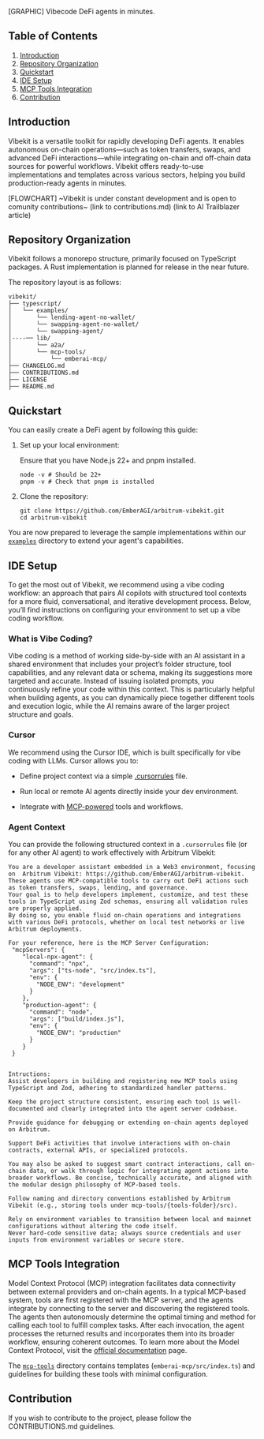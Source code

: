 [GRAPHIC]
Vibecode DeFi agents in minutes.

## Table of Contents

1.  [Introduction](#introduction)
2.  [Repository Organization](#repository-organization)
3.  [Quickstart](#quickstart)
4.  [IDE Setup](#ide-setup)
5.  [MCP Tools Integration](#mcp-tools-integration)
6.  [Contribution](#contribution)

## Introduction

Vibekit is a versatile toolkit for rapidly developing DeFi agents. It enables autonomous on-chain operations—such as token transfers, swaps, and advanced DeFi interactions—while integrating on-chain and off-chain data sources for powerful workflows. Vibekit offers ready-to-use implementations and templates across various sectors, helping you build production-ready agents in minutes.

[FLOWCHART]
~Vibekit is under constant development and is open to comunity contributions~ (link to contributions.md) (link to AI Trailblazer article)

## Repository Organization

Vibekit follows a monorepo structure, primarily focused on TypeScript packages. A Rust implementation is planned for release in the near future.

The repository layout is as follows:

```
vibekit/
├── typescript/
│   └── examples/
│       └── lending-agent-no-wallet/
│       └── swapping-agent-no-wallet/
│       └── swapping-agent/
│----── lib/
│       └── a2a/
│       └── mcp-tools/
│           └── emberai-mcp/
├── CHANGELOG.md
├── CONTRIBUTIONS.md
├── LICENSE
├── README.md
```

## Quickstart

You can easily create a DeFi agent by following this guide:

1. Set up your local environment:

   Ensure that you have Node.js 22+ and pnpm installed.

   ```
   node -v # Should be 22+
   pnpm -v # Check that pnpm is installed
   ```

2. Clone the repository:
   ```
   git clone https://github.com/EmberAGI/arbitrum-vibekit.git
   cd arbitrum-vibekit
   ```

You are now prepared to leverage the sample implementations within our [`examples`](https://github.com/EmberAGI/arbitrum-vibekit/tree/main/typescript/examples) directory to extend your agent's capabilities.

## IDE Setup

To get the most out of Vibekit, we recommend using a vibe coding workflow: an approach that pairs AI copilots with structured tool contexts for a more fluid, conversational, and iterative development process. Below, you’ll find instructions on configuring your environment to set up a vibe coding workflow.

### What is Vibe Coding?

Vibe coding is a method of working side-by-side with an AI assistant in a shared environment that includes your project’s folder structure, tool capabilities, and any relevant data or schema, making its suggestions more targeted and accurate. Instead of issuing isolated prompts, you continuously refine your code within this context. This is particularly helpful when building agents, as you can dynamically piece together different tools and execution logic, while the AI remains aware of the larger project structure and goals.

### Cursor

We recommend using the Cursor IDE, which is built specifically for vibe coding with LLMs. Cursor allows you to:

- Define project context via a simple [.cursorrules](https://docs.cursor.com/context/rules-for-ai) file.

- Run local or remote AI agents directly inside your dev environment.

- Integrate with [MCP-powered](https://docs.cursor.com/context/model-context-protocol) tools and workflows.

### Agent Context

You can provide the following structured context in a `.cursorrules` file (or for any other AI agent) to work effectively with Arbitrum Vibekit:

```
You are a developer assistant embedded in a Web3 environment, focusing on  Arbitrum Vibekit: https://github.com/EmberAGI/arbitrum-vibekit.
These agents use MCP-compatible tools to carry out DeFi actions such as token transfers, swaps, lending, and governance.
Your goal is to help developers implement, customize, and test these tools in TypeScript using Zod schemas, ensuring all validation rules are properly applied.
By doing so, you enable fluid on-chain operations and integrations with various DeFi protocols, whether on local test networks or live Arbitrum deployments.

For your reference, here is the MCP Server Configuration:
 "mcpServers": {
    "local-npx-agent": {
      "command": "npx",
      "args": ["ts-node", "src/index.ts"],
      "env": {
        "NODE_ENV": "development"
      }
    },
    "production-agent": {
      "command": "node",
      "args": ["build/index.js"],
      "env": {
        "NODE_ENV": "production"
      }
    }
 }


Intructions:
Assist developers in building and registering new MCP tools using TypeScript and Zod, adhering to standardized handler patterns.

Keep the project structure consistent, ensuring each tool is well-documented and clearly integrated into the agent server codebase.

Provide guidance for debugging or extending on-chain agents deployed on Arbitrum.

Support DeFi activities that involve interactions with on-chain contracts, external APIs, or specialized protocols.

You may also be asked to suggest smart contract interactions, call on-chain data, or walk through logic for integrating agent actions into broader workflows. Be concise, technically accurate, and aligned with the modular design philosophy of MCP-based tools.

Follow naming and directory conventions established by Arbitrum Vibekit (e.g., storing tools under mcp-tools/{tools-folder}/src).

Rely on environment variables to transition between local and mainnet configurations without altering the code itself.
Never hard‑code sensitive data; always source credentials and user inputs from environment variables or secure store.

```

## MCP Tools Integration

Model Context Protocol (MCP) integration facilitates data connectivity between external providers and on-chain agents. In a typical MCP‑based system, tools are first registered with the MCP server, and the agents integrate by connecting to the server and discovering the registered tools. The agents then autonomously determine the optimal timing and method for calling each tool to fulfill complex tasks. After each invocation, the agent processes the returned results and incorporates them into its broader workflow, ensuring coherent outcomes. To learn more about the Model Context Protocol, visit the [official documentation](https://modelcontextprotocol.io/introduction) page.

The [`mcp-tools`](https://github.com/EmberAGI/arbitrum-vibekit/tree/main/typescript/lib/mcp-tools) directory contains templates (`emberai-mcp/src/index.ts`) and guidelines for building these tools with minimal configuration.

## Contribution

If you wish to contribute to the project, please follow the CONTRIBUTIONS.md guidelines.
